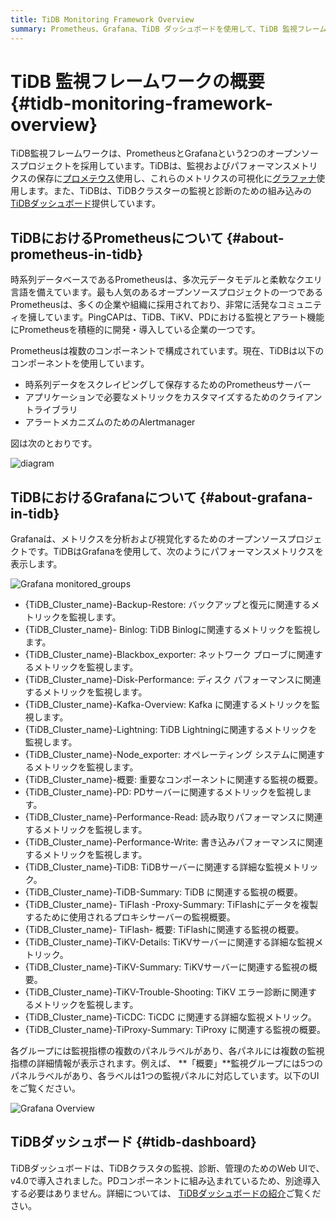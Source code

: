 ```yaml
---
title: TiDB Monitoring Framework Overview
summary: Prometheus、Grafana、TiDB ダッシュボードを使用して、TiDB 監視フレームワークを構築します。
---
```


# TiDB 監視フレームワークの概要 {#tidb-monitoring-framework-overview}

TiDB監視フレームワークは、PrometheusとGrafanaという2つのオープンソースプロジェクトを採用しています。TiDBは、監視およびパフォーマンスメトリクスの保存に[プロメテウス](https://prometheus.io)使用し、これらのメトリクスの可視化に[グラファナ](https://grafana.com/grafana)使用します。また、TiDBは、TiDBクラスターの監視と診断のための組み込みの[TiDBダッシュボード](/dashboard/dashboard-intro.md)提供しています。

## TiDBにおけるPrometheusについて {#about-prometheus-in-tidb}

時系列データベースであるPrometheusは、多次元データモデルと柔軟なクエリ言語を備えています。最も人気のあるオープンソースプロジェクトの一つであるPrometheusは、多くの企業や組織に採用されており、非常に活発なコミュニティを擁しています。PingCAPは、TiDB、TiKV、PDにおける監視とアラート機能にPrometheusを積極的に開発・導入している企業の一つです。

Prometheusは複数のコンポーネントで構成されています。現在、TiDBは以下のコンポーネントを使用しています。

-   時系列データをスクレイピングして保存するためのPrometheusサーバー
-   アプリケーションで必要なメトリックをカスタマイズするためのクライアントライブラリ
-   アラートメカニズムのためのAlertmanager

図は次のとおりです。

![diagram](/media/prometheus-in-tidb.png)

## TiDBにおけるGrafanaについて {#about-grafana-in-tidb}

Grafanaは、メトリクスを分析および視覚化するためのオープンソースプロジェクトです。TiDBはGrafanaを使用して、次のようにパフォーマンスメトリクスを表示します。

![Grafana monitored\_groups](/media/grafana-monitored-groups.png)

-   {TiDB_Cluster_name}-Backup-Restore: バックアップと復元に関連するメトリックを監視します。
-   {TiDB_Cluster_name}- Binlog: TiDB Binlogに関連するメトリックを監視します。
-   {TiDB_Cluster_name}-Blackbox_exporter: ネットワーク プローブに関連するメトリックを監視します。
-   {TiDB_Cluster_name}-Disk-Performance: ディスク パフォーマンスに関連するメトリックを監視します。
-   {TiDB_Cluster_name}-Kafka-Overview: Kafka に関連するメトリックを監視します。
-   {TiDB_Cluster_name}-Lightning: TiDB Lightningに関連するメトリックを監視します。
-   {TiDB_Cluster_name}-Node_exporter: オペレーティング システムに関連するメトリックを監視します。
-   {TiDB_Cluster_name}-概要: 重要なコンポーネントに関連する監視の概要。
-   {TiDB_Cluster_name}-PD: PDサーバーに関連するメトリックを監視します。
-   {TiDB_Cluster_name}-Performance-Read: 読み取りパフォーマンスに関連するメトリックを監視します。
-   {TiDB_Cluster_name}-Performance-Write: 書き込みパフォーマンスに関連するメトリックを監視します。
-   {TiDB_Cluster_name}-TiDB: TiDBサーバーに関連する詳細な監視メトリック。
-   {TiDB_Cluster_name}-TiDB-Summary: TiDB に関連する監視の概要。
-   {TiDB_Cluster_name}- TiFlash -Proxy-Summary: TiFlashにデータを複製するために使用されるプロキシサーバーの監視概要。
-   {TiDB_Cluster_name}- TiFlash- 概要: TiFlashに関連する監視の概要。
-   {TiDB_Cluster_name}-TiKV-Details: TiKVサーバーに関連する詳細な監視メトリック。
-   {TiDB_Cluster_name}-TiKV-Summary: TiKVサーバーに関連する監視の概要。
-   {TiDB_Cluster_name}-TiKV-Trouble-Shooting: TiKV エラー診断に関連するメトリックを監視します。
-   {TiDB_Cluster_name}-TiCDC: TiCDC に関連する詳細な監視メトリック。
-   {TiDB_Cluster_name}-TiProxy-Summary: TiProxy に関連する監視の概要。

各グループには監視指標の複数のパネルラベルがあり、各パネルには複数の監視指標の詳細情報が表示されます。例えば、 **「概要」**監視グループには5つのパネルラベルがあり、各ラベルは1つの監視パネルに対応しています。以下のUIをご覧ください。

![Grafana Overview](/media/grafana-monitor-overview.png)

## TiDBダッシュボード {#tidb-dashboard}

TiDBダッシュボードは、TiDBクラスタの監視、診断、管理のためのWeb UIで、v4.0で導入されました。PDコンポーネントに組み込まれているため、別途導入する必要はありません。詳細については、 [TiDBダッシュボードの紹介](/dashboard/dashboard-intro.md)ご覧ください。
